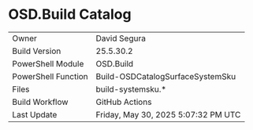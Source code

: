 ﻿# OSD.Build Catalog

| | |
|-|-|
| Owner | David Segura |
| Build Version | 25.5.30.2 |
| PowerShell Module | OSD.Build |
| PowerShell Function | Build-OSDCatalogSurfaceSystemSku |
| Files | build-systemsku.* |
| Build Workflow | GitHub Actions |
| Last Update | Friday, May 30, 2025 5:07:32 PM UTC |
